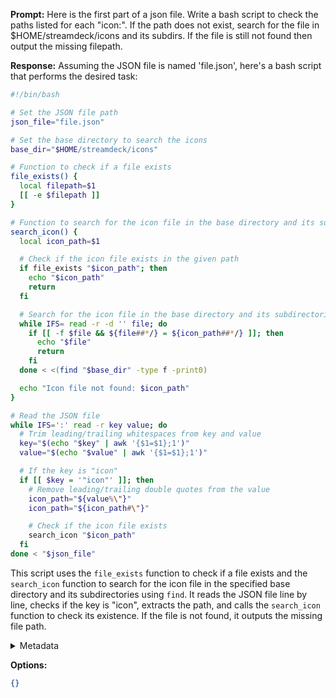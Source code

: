 **Prompt:**
Here is the first part of a json file. Write a bash script to check the paths listed for each "icon:". If the path does not exist, search for the file in $HOME/streamdeck/icons and its subdirs. If the file is still not found then output the missing filepath.

**Response:**
Assuming the JSON file is named 'file.json', here's a bash script that performs the desired task:

```bash
#!/bin/bash

# Set the JSON file path
json_file="file.json"

# Set the base directory to search the icons
base_dir="$HOME/streamdeck/icons"

# Function to check if a file exists
file_exists() {
  local filepath=$1
  [[ -e $filepath ]]
}

# Function to search for the icon file in the base directory and its subdirectories
search_icon() {
  local icon_path=$1

  # Check if the icon file exists in the given path
  if file_exists "$icon_path"; then
    echo "$icon_path"
    return
  fi

  # Search for the icon file in the base directory and its subdirectories
  while IFS= read -r -d '' file; do
    if [[ -f $file && ${file##*/} = ${icon_path##*/} ]]; then
      echo "$file"
      return
    fi
  done < <(find "$base_dir" -type f -print0)

  echo "Icon file not found: $icon_path"
}

# Read the JSON file
while IFS=':' read -r key value; do
  # Trim leading/trailing whitespaces from key and value
  key="$(echo "$key" | awk '{$1=$1};1')"
  value="$(echo "$value" | awk '{$1=$1};1')"

  # If the key is "icon"
  if [[ $key = '"icon"' ]]; then
    # Remove leading/trailing double quotes from the value
    icon_path="${value%\"}"
    icon_path="${icon_path#\"}"

    # Check if the icon file exists
    search_icon "$icon_path"
  fi
done < "$json_file"
```

This script uses the `file_exists` function to check if a file exists and the `search_icon` function to search for the icon file in the specified base directory and its subdirectories using `find`. It reads the JSON file line by line, checks if the key is "icon", extracts the path, and calls the `search_icon` function to check its existence. If the file is not found, it outputs the missing file path.

<details><summary>Metadata</summary>

- Duration: 12255 ms
- Datetime: 2023-10-09T11:56:22.342077
- Model: gpt-3.5-turbo-0613

</details>

**Options:**
```json
{}
```

